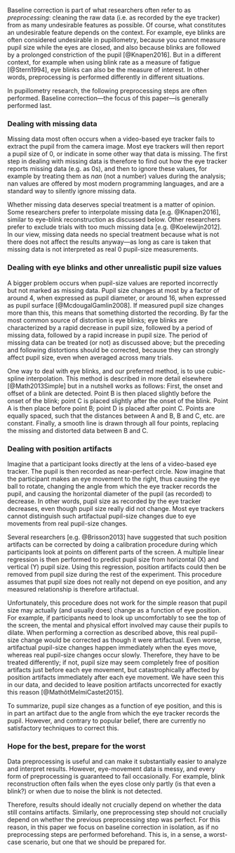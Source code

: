 Baseline correction is part of what researchers often refer to as *preprocessing*: cleaning the raw data (i.e. as recorded by the eye tracker) from as many undesirable features as possible. Of course, what constitutes an undesirable feature depends on the context. For example, eye blinks are often considered undesirable in pupillometry, because you cannot measure pupil size while the eyes are closed, and also because blinks are followed by a prolonged constriction of the pupil [@Knapen2016]. But in a different context, for example when using blink rate as a measure of fatigue [@Stern1994], eye blinks can also be the measure of interest. In other words, preprocessing is performed differently in different situations.

In pupillometry research, the following preprocessing steps are often performed. Baseline correction—the focus of this paper—is generally performed last.


### Dealing with missing data

Missing data most often occurs when a video-based eye tracker fails to extract the pupil from the camera image. Most eye trackers will then report a pupil size of 0, or indicate in some other way that data is missing. The first step in dealing with missing data is therefore to find out how the eye tracker reports missing data (e.g. as 0s), and then to ignore these values, for example by treating them as *nan* (not a number) values during the analysis; nan values are offered by most modern programming languages, and are a standard way to silently ignore missing data.

Whether missing data deserves special treatment is a matter of opinion. Some researchers prefer to interpolate missing data [e.g. @Knapen2016], similar to eye-blink reconstruction as discussed below. Other researchers prefer to exclude trials with too much missing data [e.g. @Koelewijn2012]. In our view, missing data needs no special treatment because what is not there does not affect the results anyway—as long as care is taken that missing data is not interpreted as real 0 pupil-size measurements.


### Dealing with eye blinks and other unrealistic pupil size values

A bigger problem occurs when pupil-size values are reported incorrectly but not marked as missing data. Pupil size changes at most by a factor of around 4, when expressed as pupil diameter, or around 16, when expressed as pupil surface [@McdougalGamlin2008]. If measured pupil size changes more than this, this means that something distorted the recording. By far the most common source of distortion is eye blinks; eye blinks are characterized by a rapid decrease in pupil size, followed by a period of missing data, followed by a rapid increase in pupil size. The period of missing data can be treated (or not) as discussed above; but the preceding and following distortions should be corrected, because they can strongly affect pupil size, even when averaged across many trials.

One way to deal with eye blinks, and our preferred method, is to use cubic-spline interpolation. This method is described in more detail elsewhere [@Math2013Simple] but in a nutshell works as follows: First, the onset and offset of a blink are detected. Point B is then placed slightly before the onset of the blink; point C is placed slightly after the onset of the blink. Point A is then place before point B; point D is placed after point C. Points are equally spaced, such that the distances between A and B, B and C, etc. are constant. Finally, a smooth line is drawn through all four points, replacing the missing and distorted data between B and C.


### Dealing with position artifacts

Imagine that a participant looks directly at the lens of a video-based eye tracker. The pupil is then recorded as near-perfect circle. Now imagine that the participant makes an eye movement to the right, thus causing the eye ball to rotate, changing the angle from which the eye tracker records the pupil, and causing the horizontal diameter of the pupil (as recorded) to decrease. In other words, pupil size as recorded by the eye tracker decreases, even though pupil size really did not change. Most eye trackers cannot distinguish such artifactual pupil-size changes due to eye movements from real pupil-size changes.

Several researchers [e.g. @Brisson2013] have suggested that such position artifacts can be corrected by doing a calibration procedure during which participants look at points on different parts of the screen. A multiple linear regression is then performed to predict pupil size from horizontal (X) and vertical (Y) pupil size. Using this regression, position artifacts could then be removed from pupil size during the rest of the experiment. This procedure assumes that pupil size does not really not depend on eye position, and any measured relationship is therefore artifactual.

Unfortunately, this procedure does not work for the simple reason that pupil size may actually (and usually does) change as a function of eye position. For example, if participants need to look up uncomfortably to see the top of the screen, the mental and physical effort involved may cause their pupils to dilate. When performing a correction as described above, this real pupil-size change would be corrected as though it were artifactual. Even worse, artifactual pupil-size changes happen immediately when the eyes move, whereas real pupil-size changes occur slowly. Therefore, they have to be treated differently; if not, pupil size may seem completely free of position artifacts just before each eye movement, but catastrophically affected by position artifacts immediately after each eye movement. We have seen this in our data, and decided to leave position artifacts uncorrected for exactly this reason [@MathôtMelmiCastet2015].

To summarize, pupil size changes as a function of eye position, and this is in part an artifact due to the angle from which the eye tracker records the pupil. However, and contrary to popular belief, there are currently no satisfactory techniques to correct this.


### Hope for the best, prepare for the worst

Data preprocessing is useful and can make it substantially easier to analyze and interpret results. However, eye-movement data is messy, and every form of preprocessing is guaranteed to fail occasionally. For example, blink reconstruction often fails when the eyes close only partly (is that even a blink?) or when due to noise the blink is not detected.

Therefore, results should ideally not crucially depend on whether the data still contains artifacts. Similarly, one preprocessing step should not crucially depend on whether the previous preprocessing step was perfect. For this reason, in this paper we focus on baseline correction in isolation, as if no preprocessing steps are performed beforehand. This is, in a sense, a worst-case scenario, but one that we should be prepared for.
